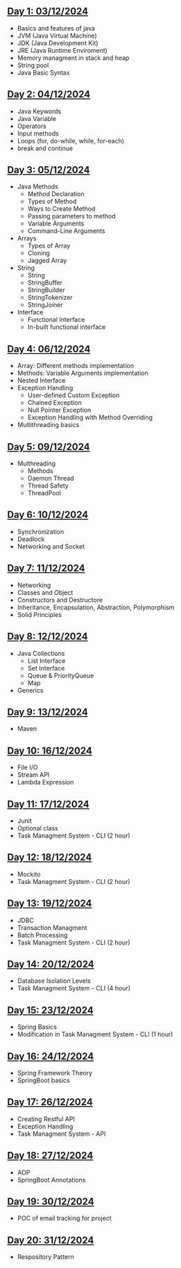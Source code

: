 ## [Day 1: 03/12/2024](https://github.com/wishtree-hshah/Java_Training/tree/main/Day1)

- Basics and features of java
- JVM (Java Virtual Machine)
- JDK (Java Development Kit)
- JRE (Java Runtime Enviroment)
- Memory managment in stack and heap
- String pool
- Java Basic Syntax

## [Day 2: 04/12/2024](https://github.com/wishtree-hshah/Java_Training/tree/main/Day2)
- Java Keywords
- Java Variable
- Operators
- Input methods
- Loops (for, do-while, while, for-each)
- break and continue

## [Day 3: 05/12/2024](https://github.com/wishtree-hshah/Java_Training/tree/main/Day3)
- Java Methods
  - Method Declaration
  - Types of Method
  - Ways to Create Method
  - Passing parameters to method
  - Variable Arguments
  - Command-Line Arguments
- Arrays
  - Types of Array
  - Cloning
  - Jagged Array
- String
  - String
  - StringBuffer
  - StringBuilder
  - StringTokenizer
  - StringJoiner
- Interface
  - Functional Interface
  - In-built functional interface

## [Day 4: 06/12/2024](https://github.com/wishtree-hshah/Java_Training/tree/main/Day4)
- Array: Different methods implementation
- Methods: Variable Arguments implementation
- Nested Interface
- Exception Handling
  - User-defined Custom Exception
  - Chained Exception
  - Null Pointer Exception
  - Exception Handling with Method Overriding
- Multithreading basics

## [Day 5: 09/12/2024](https://github.com/wishtree-hshah/Java_Training/tree/main/Day5)
- Multhreading
  - Methods
  - Daemon Thread
  - Thread Safety
  - ThreadPool

## [Day 6: 10/12/2024](https://github.com/wishtree-hshah/Java_Training/tree/main/Day6)
- Synchronization
- Deadlock
- Networking and Socket

## [Day 7: 11/12/2024](https://github.com/wishtree-hshah/Java_Training/tree/main/Day7)
- Networking
- Classes and Object
- Constructors and Destructore
- Inheritance, Encapsulation, Abstraction, Polymorphism
- Solid Principles

## [Day 8: 12/12/2024](https://github.com/wishtree-hshah/Java_Training/tree/main/Day8)
- Java Collections
  - List Interface
  - Set Interface
  - Queue & PriorityQueue
  - Map
- Generics

## [Day 9: 13/12/2024](https://github.com/wishtree-hshah/Java_Training/tree/main/Day9)
- Maven

## [Day 10: 16/12/2024](https://github.com/wishtree-hshah/Java_Training/tree/main/Day10)
- File I/O
- Stream API
- Lambda Expression

## [Day 11: 17/12/2024](https://github.com/wishtree-hshah/Java_Training/tree/main/Day11)
- Junit
- Optional class
- Task Managment System - CLI (2 hour)

## [Day 12: 18/12/2024](https://github.com/wishtree-hshah/Java_Training/tree/main/Day12)
- Mockito
- Task Managment System - CLI (2 hour)

## [Day 13: 19/12/2024](https://github.com/wishtree-hshah/Java_Training/tree/main/Day13)
- JDBC
- Transaction Managment
- Batch Processing
- Task Managment System - CLI (2 hour)

## [Day 14: 20/12/2024](https://github.com/wishtree-hshah/Java_Training/tree/main/Day14)
- Database Isolation Levels
- Task Managment System - CLI (4 hour)

## [Day 15: 23/12/2024](https://github.com/wishtree-hshah/Java_Training/tree/main/Day15)
- Spring Basics
- Modification in Task Managment System - CLI (1 hour)

## [Day 16: 24/12/2024](https://github.com/wishtree-hshah/Java_Training/tree/main/Day16)
- Spring Framework Theory
- SpringBoot basics

## [Day 17: 26/12/2024](https://github.com/wishtree-hshah/Java_Training/tree/main/Day17)
- Creating Restful API
- Exception Handling
- Task Managment System - API

## [Day 18: 27/12/2024](https://github.com/wishtree-hshah/Java_Training/tree/main/Day18)
- AOP
- SpringBoot Annotations

## [Day 19: 30/12/2024](https://github.com/wishtree-ksangani/Email_Track)
- POC of email tracking for project

## [Day 20: 31/12/2024](https://github.com/wishtree-hshah/Java_Training/tree/main/Day20)
- Respository Pattern

